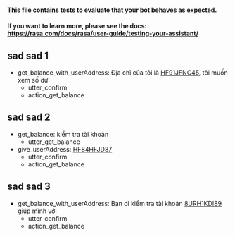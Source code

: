 #### This file contains tests to evaluate that your bot behaves as expected.
#### If you want to learn more, please see the docs: https://rasa.com/docs/rasa/user-guide/testing-your-assistant/

## sad sad 1
* get_balance_with_userAddress: Địa chỉ của tôi là [HF91JFNC45](userAddress), tôi muốn xem số dư
  - utter_confirm
  - action_get_balance

## sad sad 2
* get_balance: kiểm tra tài khoản
  - utter_get_balance
* give_userAddress: [HF84HFJD87](userAddress)
  - utter_confirm
  - action_get_balance

## sad sad 3
* get_balance_with_userAddress: Bạn ơi kiểm tra tài khoản [8URH1KDI89](userAddress) giúp mình với
  - utter_confirm
  - action_get_balance